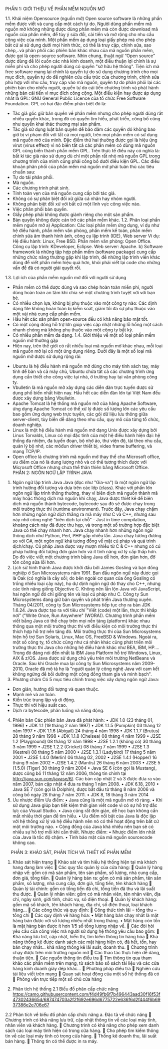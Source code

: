 PHẦN 1: GIỚI THIỆU VỀ PHẦN MỀM NGUỒN MỞ 
 
1.1. Khái niệm Opensource (nguồn mở) 
Open source software là những phần mềm được viết và cung cấp một cách tự do. Người dùng phần mềm mã nguồn mở không những được dùng phần mềm mà còn được download mã nguồn của phần mềm, để tùy ý sửa đổi, cải tiến và mở rộng cho nhu cầu công việc của mình. 
Một phần mềm áp dụng loại giấy phép mà cho phép bất cứ ai sử dụng dưới mọi hình thức, có thể là truy cập, chỉnh sửa, sao chép,..và phân phối các phiên bản khác nhau của mã nguồn phần mềm, được gọi là open-source software. Nhìn chung, thuật ngữ “Open source” được dùng để lôi cuốn các nhà kinh doanh, một điều thuận lợi chính là sự miễn phí và cho phép người dùng có quyền "sở hữu hệ thống". 
Tiện ích mà free software mang lại chính là quyền tự do sử dụng chương trình cho mọi mục đích, quyền tự do để nghiên cứu cấu trúc của chương trình, chỉnh sửa phù hợp với nhu cầu, truy cập vào mã nguồn, quyền tự do phân phối lại các phiên bản cho nhiều người, quyền tự do cải tiến chương trình và phát hành những bản cải tiến vì mục đích công cộng. 
Một điều kiện hay được áp dụng nhất là GPL: GNU General Public Licence của tổ chức Free Software Foundation. 
GPL có hai đặc điểm phân biệt đó là: 
- Tác giả gốc giữ bản quyền về phần mềm nhưng cho phép người dùng rất nhiều quyền khác, trong đó có quyền tìm hiểu, phát triển, công bố cũng như quyền khai thác thương mại sản phẩm. 
- Tác giả sử dụng luật bản quyền để bảo đảm các quyền đó không bao giờ bị vi phạm đối với tất cả mọi người, trên mọi phần mềm có sử dụng mã nguồn mở của mình. 
Đặc điểm thứ hai thường được gọi là hiệu ứng virut (virus effect) vì nó biến tất cả các phần mềm có dùng mã nguồn GPL cũng biến thành phần mềm GPL. Trên thực tế điều này có nghĩa là: bất kì tác giả nào sử dụng dù chỉ một phần rất nhỏ mã nguồn GPL trong chương trình của mình cũng phải công bố dưới điều kiện GPL. 
Các điều khoản phân phối của phần mềm mã nguồn mở phải tuân thủ các tiêu chuẩn sau: 
- Tự do tái phân phối.  
- Mã nguồn. 
- Các chương trình phát sinh. 
- Tính toàn vẹn của mã nguồn cung cấp bởi tác giả. 
- Không có sự phân biệt đối xử giữa cá nhân hay nhóm người. 
- Không phân biệt đối xử với bất cứ một lĩnh vực công việc nào. 
- Việc phân phối bản quyền. 
- Giấy phép phải không được giành riêng cho một sản phẩm. 
- Bản quyền không được cản trở các phần mềm khác. 
1.2. Phân loại phần mềm nguồn mở 
a) Application: Các loại phần mềm ứng dụng, ví dụ như hệ điều hành, phần mềm văn phòng, phần mềm kế toán, phần mềm chỉnh sửa âm thanh hình ảnh, công cụ lập trình (IDE), Web server Ví dụ: Hệ điều hành: Linux, Free BSD. Phần mềm văn phòng: Open Office. Công cụ lập trình: KDeveloper, Eclipse. Web server: Apache. 
b) Software framework là những tập hợp phần mềm (software package) cung cấp những chức năng thường gặp khi lập trình, để những lập trình viên khác dùng để viết phần mềm hiệu quả hơn, khỏi phải viết lại code cho những vấn đề đã có người giải quyết rồi. 

1.3. Lợi ích của phần mềm nguồn mở đối với người sử dụng 
- Phần mềm có thể được dùng và sao chép hoàn toàn miễn phí, người dùng hoàn toàn an tâm khi chia sẻ một chương trình tuyệt vời với bạn bè. 
- Có nhiều chọn lựa, không bị phụ thuộc vào một công ty nào: Các định dạng file không hoàn toàn bị kiểm soát, giảm tối đa sự phụ thuộc vào một vài nhà cung cấp phần mềm. 
- Hầu hết các sản phẩm open-source đều có khả năng bảo mật tốt.
 - Có một cộng đồng hỗ trợ lớn giúp việc cập nhật những lỗ hổng một cách nhanh chóng mà không phụ thuộc vào một công ty bất kỳ.
 - Có nhiều phần mềm đa dạng. 
1.4. Giới thiệu về một số loại phần mềm nguồn mở thường gặp
 - Hiện nay, trên thế giới có rất nhiều loại mã nguồn mở khác nhau, mỗi loại mã nguồn mở lại có một ứng dụng riêng. Dưới đây là một số loại mã nguồn mở được sử dụng rộng rãi: 
+ Ubuntu là hệ điều hành mã nguồn mở dùng cho máy tính xách tay, máy tính để bàn và cả máy chủ, Ubuntu chứa tất cả các chương trình ứng dụng cần thiết cho công việc tại nhà, ở trường hay tại văn phòng công ty. 
+ Vbulletin là mã nguồn mở xây dựng các diễn đàn trực tuyến được sử dụng phổ biến nhất hiện nay. Hầu hết các diễn đàn lớn tại Việt Nam đều được xây dựng bằng Vbulletin.
 + Apache Tomcat là hệ thống mã nguồn mở của hãng Apache Software, ứng dụng Apache Tomcat có thể xử lý được số lượng lớn các yêu cầu bao gồm ứng dụng web trực tuyến, các gói dữ liệu lưu thông giữa server-client, tùy biến dễ dàng theo nhu cầu, quy mô của từng tổ chức, doanh nghiệp. 
+ Linux là một hệ điều hành mã nguồn mở dạng Unix được xây dựng bởi Linus Torvalds, Linux có mọi đặc tính của một hệ điều hành hiện đại: hệ thống đa nhiệm, đa tuyến đoạn, bộ nhớ ảo, thư viện độ, tải theo nhu cầu, quản lý bộ nhớ, các môđun driver thiết bị, video frame buffering, và mạng TCP/IP. 
+ Open office là chương trình mã nguồn mở thay thế cho Microsoft office, ưu điểm của nó là dung lượng nhỏ và có thể tương thích được với Microsoft Office nhưng chưa thể thân thiên bằng Microsoft Office. 
 
PHẦN 2: NGÔN NGỮ LẬP TRÌNH JAVA

1. Ngôn ngữ lập trình Java
Java (đọc như "Gia-va") là một ngôn ngữ lập trình hướng đối tượng và dựa trên các lớp (class). Khác với phần lớn ngôn ngữ lập trình thông thường, thay vì biên dịch mã nguồn thành mã máy hoặc thông dịch mã nguồn khi chạy, Java được thiết kế để biên dịch mã nguồn thành bytecode, bytecode sau đó sẽ được chạy trong môi trường thực thi (runtime environment).
Trước đây, Java chạy chậm hơn những ngôn ngữ dịch thẳng ra mã máy như C và C++, nhưng sau này nhờ công nghệ "biên dịch tại chỗ" - Just in time compilation, khoảng cách này đã được thu hẹp, và trong một số trường hợp đặc biệt Java có thể chạy nhanh hơn. Java chạy nhanh hơn những ngôn ngữ thông dịch như Python, Perl, PHP gấp nhiều lần. Java chạy tương đương so với C#, một ngôn ngữ khá tương đồng về mặt cú pháp và quá trình dịch/chạy.
Cú pháp Java được vay mượn nhiều từ C & C++ nhưng có cú pháp hướng đối tượng đơn giản hơn và ít tính năng xử lý cấp thấp hơn. Do đó việc viết một chương trình bằng Java dễ hơn, đơn giản hơn, đỡ tốn công sửa lỗi hơn.
2. Lịch sử hình thành
Java được khởi đầu bởi James Gosling và bạn đồng nghiệp ở Sun Microsystems năm 1991. Ban đầu ngôn ngữ này được gọi là Oak (có nghĩa là cây sồi; do bên ngoài cơ quan của ông Gosling có trồng nhiều loại cây này), họ dự định ngôn ngữ đó thay cho C++, nhưng các tính năng giống Objective C. Không nên lẫn lộn Java với JavaScript, hai ngôn ngữ đó chỉ giống tên và loại cú pháp như C. Công ty Sun Microsystems đang giữ bản quyền và phát triển Java thường xuyên. Tháng 04/2011, công ty Sun Microsystems tiếp tục cho ra bản JDK 1.6.24.
Java được tạo ra với tiêu chí "Viết (code) một lần, thực thi khắp nơi" ("Write Once, Run Anywhere" (WORA)). Chương trình phần mềm viết bằng Java có thể chạy trên mọi nền tảng (platform) khác nhau thông qua một môi trường thực thi với điều kiện có môi trường thực thi thích hợp hỗ trợ nền tảng đó. Môi trường thực thi của Sun Microsystems hiện hỗ trợ Sun Solaris, Linux, Mac OS, FreeBSD & Windows. Ngoài ra, một số công ty, tổ chức cũng như cá nhân khác cũng phát triển môi trường thực thi Java cho những hệ điều hành khác như BEA, IBM, HP.... Trong đó đáng nói đến nhất là IBM Java Platform hỗ trợ Windows, Linux, AIX & z/OS.
Java được sử dụng chủ yếu trên môi trường NetBeans và Oracle. Sau khi Oracle mua lại công ty Sun Microsystems năm 2009-2010, Oracle đã mô tả họ là "người quản lý công nghệ Java với cam kết không ngừng để bồi dưỡng một cộng đồng tham gia và minh bạch".
3. Phương châm
Có 5 mục tiêu chính trong việc xây dựng ngôn ngữ Java:
- Đơn giản, hướng đối tượng và quen thuộc.
- Mạnh mẽ và an toàn.
- Kiến trúc trung lập và di động.
- Thực thi với hiệu suất cao.
- Dịch ra bytecode, phân luồng và năng động.
4. Phiên bản
Các phiên bản Java đã phát hành:
•	JDK 1.0 (23 tháng 01, 1996)
•	JDK 1.1 (19 tháng 2 năm 1997)
•	JDK 1.1.5 (Pumpkin) 03 tháng 12 năm 1997
•	JDK 1.1.6 (Abigail) 24 tháng 4 năm 1998
•	JDK 1.1.7 (Brutus) 28 tháng 9 năm 1998
•	JDK 1.1.8 (Chelsea) 08 tháng 4 năm 1999
•	J2SE 1.2 (Playground) 08 tháng 12 năm 1998
•	J2SE 1.2.1 (không có) 30 tháng 3 năm 1999
•	J2SE 1.2.2 (Cricket) 08 tháng 7 năm 1999
•	J2SE 1.3 (Kestrel) 08 tháng 5 năm 2000
•	J2SE 1.3.1 (Ladybird) 17 tháng 5 năm 2001
•	J2SE 1.4.0 (Merlin) 06 tháng 02, 2002
•	J2SE 1.4.1 (Hopper) 16 tháng 9 năm 2002
•	J2SE 1.4.2 (Mantis) 26 tháng 6 năm 2003
•	J2SE 5 (1.5.0) (Tiger) 30 tháng 9 năm 2004
•	Java SE 6 (còn gọi là Mustang), được công bố 11 tháng 12 năm 2006, thông tin chính tại http://java.sun.com/javase/6/. Các bản cập nhật 2 và 3 được đưa ra vào năm 2007, bản cập nhật 4 đưa ra tháng 1 năm 2008.
•	JDK 6.18, 2010
•	Java SE 7 (còn gọi là Dolphin), được bắt đầu từ tháng 8 năm 2006 và công bố ngày 28 tháng 7 năm 2011.
•	JDK 8, 18 tháng 3 năm 2014
5. Ưu nhược điểm
Ưu điểm:
•	Java cũng là một mã nguồn mở rõ ràng.
•	Khi sử dụng Java giúp bạn tiết kiệm thời gian viết code vì có sự hỗ trợ đắc lực của Visual Studio.
•	Java cũng rất đơn giản, dễ học bạn không cần mất nhiều thời gian để tìm hiểu.
•	Ưu điểm nổi bật của Java là độc lập với hệ thống xử lý và hệ điều hành nên nó có thể hoạt động trên bất cứ một môi trường nào.
•	Cộng đồng của Java khá nhiều nên bạn sẽ có nhiều sự hỗ trợ mỗi khi cần thiết.
Nhược điểm:
•	Nhược điểm lớn nhất của Java là tốc độ chậm.
•	Tính bảo mật của mã nguồn sourcecode không cao.

 
PHẦN 3: KHẢO SÁT, PHÂN TÍCH VÀ THIẾT KẾ PHẦN MỀM
1.	Khảo sát hiện trạng
	Khảo sát và tìm hiểu hệ thống hiện tại mà khách hang đang làm việc
	Các quy tắc quản lý của cửa hàng: 
	Quản lý hàng nhập về: gồm có mã sản phẩm, tên sản phẩm, số lượng, nhà cung cấp, đơn giá, tổng tiền.
	Quản lý hàng bán ra: gồm có mã sản phẩm, tên sản phẩm, số lượng, nhà cung cấp, đơn giá, tổng tiền, tên khách hàng
	Quản lý tài chính: gồm có tổng tiền đã chi, tổng tiền đã thu và lãi suất thu được.
	Quản lý nhân viên: gồm có mã nhân viên, tên nhân viên, địa chỉ, ngày sinh, giới tính, chức vụ, số điện thoại.
	Quản lý khách hàng: gồm mã số khách, tên khách hàng, địa chỉ, số điện thoại, loại khách hàng…
	Các công thức và quy định:
	Công thức tính lãi = tổng thu – tổng chi
	Các quy định về hàng hóa:
•	Mặt hàng bán chạy nhất là mặt hàng bán được với số lượng nhiều nhất trong tháng.
•	Mặt hàng còn tồn là mặt hàng bán được ít hơn 1/5 số tổng lượng nhập về.
	Các đòi hỏi yêu cầu của công việc mà người sử dụng hệ thống yêu cầu bao gồm:
	Khả năng lưu trữ, cập nhật, hiển thị, tìm kiếm thông tin hàng hóa
	Khả năng thống kê được danh sách các mặt hàng hiện có, đã hết, tồn, hay bán chạy nhất… khả năng thống kê lãi suất, doanh thu.
	Chương trình chạy được trên môi trường nguồn mở
	Các thao tác thực hiện dễ dàng, thuận tiện.
	Các nguồn thông tin điều tra
	Tìm thông tin qua tham khảo các phần mềm trên mạng, từ sách báo sổ sách tài liệu và các cửa hàng kinh doanh giày dép khác…
	Phương pháp điều tra
	Nghiên cứu tài liệu viết trên mạng
	Quan sát hoạt động của một số hệ thống đã có
	Phỏng vấn trực tiếp một số chủ cửa hàng

2. Phân tích hệ thống
2.1 Biểu đồ phân cấp chức năng
https://camo.githubusercontent.com/f4d49fb6f7b496443aad30f16f53f4730243665d/687474703a2f2f692e696d6775722e636f6d2f444f6b6937386e2e706e67

2.2 Phân tích về biểu đồ phân cấp chức năng
a. Đặc tả về chức năng
	Chương trình có khả năng lưu trữ, cập nhật thông tin về các loại máy tính, nhân viên và khách hàng.
	Chương trình có khả năng cho phép xem danh sách các loại máy tính hiện có trong cửa hàng.
	Cho phép tìm kiếm thông tin về các loại máy tính có trong cửa hàng.
	Thống kê doanh thu, lãi suất bán hàng.
	Thông tin có thể được in ra máy.
